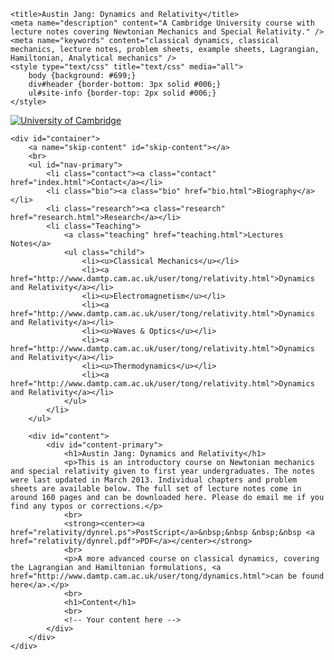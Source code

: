 <!DOCTYPE html>
<html xmlns="http://www.w3.org/1999/xhtml" xml:lang="en" lang="en">
<head>
    <link rel="stylesheet" href="layout.css" type="text/css" media="all" />
    <link rel="stylesheet" href="print.css" type="text/css" media="print" />
    <link rel="stylesheet" href="rssfeed.css" />
    <link rel="stylesheet" href="purecontent.css" />
    <link rel="stylesheet" href="local.css" />
    <link rel="Shortcut Icon" href="/favicon.ico" />

    <title>Austin Jang: Dynamics and Relativity</title>
    <meta name="description" content="A Cambridge University course with lecture notes covering Newtonian Mechanics and Special Relativity." />
    <meta name="keywords" content="classical dynamics, classical mechanics, lecture notes, problem sheets, example sheets, Lagrangian, Hamiltonian, Analytical mechanics" />
    <style type="text/css" title="text/css" media="all">
        body {background: #699;}
        div#header {border-bottom: 3px solid #006;}
        ul#site-info {border-top: 2px solid #006;}
    </style>
</head>

<body class='two-col dept' onload='setFocus()'>
    <div id="header">
        <div id="branding"><a href="http://www.cam.ac.uk/" accesskey="1"><img src="/global/images/uoc.png" alt="University of Cambridge" /></a></div>
        <!-- end header -->
    </div>

    <div id="container">
        <a name="skip-content" id="skip-content"></a>
        <br>
        <ul id="nav-primary">
            <li class="contact"><a class="contact" href="index.html">Contact</a></li>
            <li class="bio"><a class="bio" href="bio.html">Biography</a></li>
            <li class="research"><a class="research" href="research.html">Research</a></li>
            <li class="Teaching">
                <a class="teaching" href="teaching.html">Lectures Notes</a>
                <ul class="child">
                    <li><u>Classical Mechanics</u></li>
                    <li><a href="http://www.damtp.cam.ac.uk/user/tong/relativity.html">Dynamics and Relativity</a></li>
                    <li><u>Electromagnetism</u></li>
                    <li><a href="http://www.damtp.cam.ac.uk/user/tong/relativity.html">Dynamics and Relativity</a></li>
                    <li><u>Waves & Optics</u></li>
                    <li><a href="http://www.damtp.cam.ac.uk/user/tong/relativity.html">Dynamics and Relativity</a></li>
                    <li><u>Thermodynamics</u></li>
                    <li><a href="http://www.damtp.cam.ac.uk/user/tong/relativity.html">Dynamics and Relativity</a></li>
                </ul>
            </li>
        </ul>

        <div id="content">
            <div id="content-primary">
                <h1>Austin Jang: Dynamics and Relativity</h1>
                <p>This is an introductory course on Newtonian mechanics and special relativity given to first year undergraduates. The notes were last updated in March 2013. Individual chapters and problem sheets are available below. The full set of lecture notes come in around 160 pages and can be downloaded here. Please do email me if you find any typos or corrections.</p>
                <br>
                <strong><center><a href="relativity/dynrel.ps">PostScript</a>&nbsp;&nbsp &nbsp;&nbsp <a href="relativity/dynrel.pdf">PDF</a></center></strong>
                <br>
                <p>A more advanced course on classical dynamics, covering the Lagrangian and Hamiltonian formulations, <a href="http://www.damtp.cam.ac.uk/user/tong/dynamics.html">can be found here</a>.</p>
                <br>
                <h1>Content</h1>
                <br>
                <!-- Your content here -->
            </div>
        </div>
    </div>
</body>
</html>
